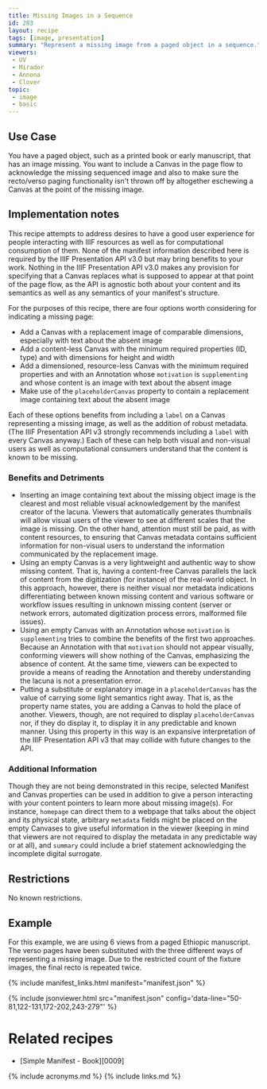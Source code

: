 ```yaml
---
title: Missing Images in a Sequence
id: 283
layout: recipe
tags: [image, presentation]
summary: "Represent a missing image from a paged object in a sequence."
viewers:
 - UV
 - Mirador
 - Annona
 - Clover
topic:
 - image
 - basic
---
```


## Use Case

You have a paged object, such as a printed book or early manuscript, that has an image missing. You want to include a Canvas in the page flow to acknowledge the missing sequenced image and also to make sure the recto/verso paging functionality isn't thrown off by altogether eschewing a Canvas at the point of the missing image.

## Implementation notes

This recipe attempts to address desires to have a good user experience for people interacting with IIIF resources as well as for computational consumption of them. None of the manifest information described here is required by the IIIF Presentation API v3.0 but may bring benefits to your work. Nothing in the IIIF Presentation API v3.0 makes any provision for specifying that a Canvas replaces what is supposed to appear at that point of the page flow, as the API is agnostic both about your content and its semantics as well as any semantics of your manifest's structure.

For the purposes of this recipe, there are four options worth considering for indicating a missing page:
+ Add a Canvas with a replacement image of comparable dimensions, especially with text  about the absent image
+ Add a content-less Canvas with the minimum required properties (ID, type) and with dimensions for height and width
+ Add a dimensioned, resource-less Canvas with the minimum required properties and with an Annotation whose `motivation` is `supplementing` and whose content is an image with text  about the absent image
+ Make use of the `placeholderCanvas` property to contain a replacement image containing text about the absent image

Each of these options benefits from including a `label` on a Canvas representing a missing image, as well as the addition of robust metadata. (The IIIF Presentation API v3 strongly recommends including a `label` with every Canvas anyway.) Each of these can help both visual and non-visual users as well as computational consumers understand that the content is known to be missing.

### Benefits and Detriments

+ Inserting an image containing text about the missing object image is the clearest and most reliable visual acknowledgement by the manifest creator of the lacuna. Viewers that automatically generates thumbnails will allow visual users of the viewer to see at different scales that the image is missing. On the other hand, attention must still be paid, as with content resources, to ensuring that Canvas metadata contains sufficient information for non-visual users to understand the information communicated by the replacement image.
+ Using an empty Canvas is a very lightweight and authentic way to show missing content. That is, having a content-free Canvas parallels the lack of content from the digitization (for instance) of the real-world object. In this approach, however, there is neither visual nor metadata indications differentiating between known missing content and various software or workflow issues resulting in unknown missing content (server or network errors, automated digitization process errors, malformed file issues). 
+ Using an empty Canvas with an Annotation whose `motivation` is `supplementing` tries to combine the benefits of the first two approaches. Because an Annotation with that `motivation` should not appear visually, conforming viewers will show nothing of the Canvas, emphasizing the absence of content. At the same time, viewers can be expected to provide a means of reading the Annotation and thereby understanding the lacuna is not a presentation error.
+ Putting a substitute or explanatory image in a `placeholderCanvas` has the value of carrying some light semantics right away. That is, as the property name states, you are adding a Canvas to hold the place of another. Viewers, though, are not required to display `placeholderCanvas` nor, if they do display it, to display it in any predictable and known manner. Using this property in this way is an expansive interpretation of the IIIF Presentation API v3 that may collide with future changes to the API.

### Additional Information

Though they are not being demonstrated in this recipe, selected Manifest and Canvas properties can be used in addition to give a person interacting with your content pointers to learn more about missing image(s). For instance, `homepage` can direct them to a webpage that talks about the object and its physical state, arbitrary `metadata` fields might be placed on the empty Canvases to give useful information in the viewer (keeping in mind that viewers are not required to display the metadata in any predictable way or at all), and `summary` could include a brief statement acknowledging the incomplete digital surrogate.

## Restrictions

No known restrictions.

## Example

For this example, we are using 6 views from a paged Ethiopic manuscript. The verso pages have been substituted with the three different ways of representing a missing image. Due to the restricted count of the fixture images, the final recto is repeated twice.

{% include manifest_links.html manifest="manifest.json" %}

{% include jsonviewer.html src="manifest.json" config='data-line="50-81,122-131,172-202,243-279"' %}


# Related recipes

* [Simple Manifest - Book][0009]

{% include acronyms.md %}
{% include links.md %}
